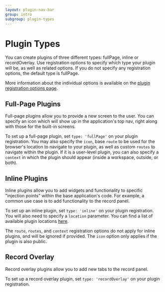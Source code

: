 ```yaml
---
layout: plugin-nav-bar
group: intro
subgroup: plugin-types
---
```

# Plugin Types
You can create plugins of three different types: fullPage, inline or recordOverlay.  Use registration options to specify which type your plugin will be, as well as related options.  If you do not specify any registration options, the default type is fullPage.

More information about the individual options is available on the [plugin registration options page]({{site.baseurl}}/plugins/registration).

## Full-Page Plugins
Full-page plugins allow you to provide a new screen to the user.  You can specify an icon which will show up in the application's top nav, right along with those for the built-in screens.

To set up a full-page plugin, set `type: 'fullPage'` on your plugin registration.  You may also specify the `icon`, base `route` to be used for the browser's location to navigate to your plugin, as well as custom `routes` to navigate within the plugin. If it is a user-level plugin, you can also specify a `context` in which the plugin should appear (inside a workspace, outside, or both).

## Inline Plugins
Inline plugins allow you to add widgets and functionality to specific "injection points" within the base application's code.  For example, a common use case is to add functionality to the record panel.

To set up an inline plugin, set `type: 'inline'` on your plugin registration.  You will also need to specify a `location` parameter.  You can find a list of available plugin locations [here]({{site.baseurl}}/plugins/registration/#plugin-locations).

The `route`, `routes`, and `context` registration options do not apply for inline plugins, and will be ignored if provided. The `icon` option only applies if the plugin is also public.

## Record Overlay
Record overlay plugins allow you to add new tabs to the record panel.

To set up a record overlay plugin, set `type: 'recordOverlay'` on your plugin registration. 
